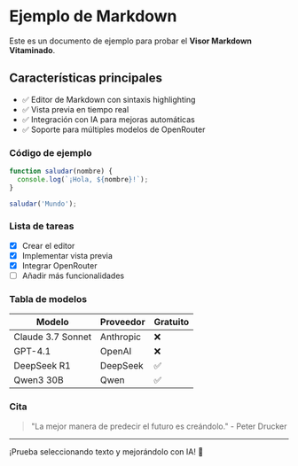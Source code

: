 # Ejemplo de Markdown

Este es un documento de ejemplo para probar el **Visor Markdown Vitaminado**.

## Características principales

- ✅ Editor de Markdown con sintaxis highlighting
- ✅ Vista previa en tiempo real
- ✅ Integración con IA para mejoras automáticas
- ✅ Soporte para múltiples modelos de OpenRouter

### Código de ejemplo

```javascript
function saludar(nombre) {
  console.log(`¡Hola, ${nombre}!`);
}

saludar('Mundo');
```

### Lista de tareas

- [x] Crear el editor
- [x] Implementar vista previa
- [x] Integrar OpenRouter
- [ ] Añadir más funcionalidades

### Tabla de modelos

| Modelo | Proveedor | Gratuito |
|--------|-----------|----------|
| Claude 3.7 Sonnet | Anthropic | ❌ |
| GPT-4.1 | OpenAI | ❌ |
| DeepSeek R1 | DeepSeek | ✅ |
| Qwen3 30B | Qwen | ✅ |

### Cita

> "La mejor manera de predecir el futuro es creándolo." - Peter Drucker

---

¡Prueba seleccionando texto y mejorándolo con IA! 🚀 